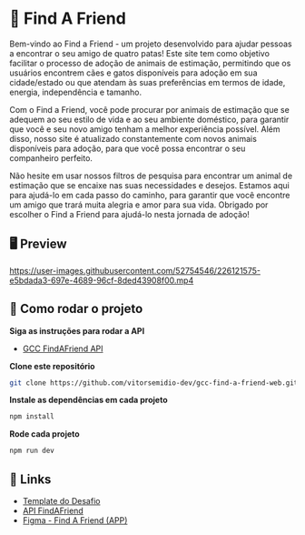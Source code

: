 # 🐾 Find A Friend

Bem-vindo ao Find a Friend - um projeto desenvolvido para ajudar pessoas a encontrar o seu amigo de quatro patas! Este site tem como objetivo facilitar o processo de adoção de animais de estimação, permitindo que os usuários encontrem cães e gatos disponíveis para adoção em sua cidade/estado ou que atendam às suas preferências em termos de idade, energia, independência e tamanho.

Com o Find a Friend, você pode procurar por animais de estimação que se adequem ao seu estilo de vida e ao seu ambiente doméstico, para garantir que você e seu novo amigo tenham a melhor experiência possível. Além disso, nosso site é atualizado constantemente com novos animais disponíveis para adoção, para que você possa encontrar o seu companheiro perfeito.

Não hesite em usar nossos filtros de pesquisa para encontrar um animal de estimação que se encaixe nas suas necessidades e desejos. Estamos aqui para ajudá-lo em cada passo do caminho, para garantir que você encontre um amigo que trará muita alegria e amor para sua vida. Obrigado por escolher o Find a Friend para ajudá-lo nesta jornada de adoção!

## 🖥️ Preview

https://user-images.githubusercontent.com/52754546/226121575-e5bdada3-697e-4689-96cf-8ded43908f00.mp4

## 🧭 Como rodar o projeto

**Siga as instruções para rodar a API**

- [GCC FindAFriend API](https://github.com/vitorsemidio-dev/gcc-find-a-friend-api)

**Clone este repositório**

```bash
git clone https://github.com/vitorsemidio-dev/gcc-find-a-friend-web.git
```

**Instale as dependências em cada projeto**

```bash
npm install
```

**Rode cada projeto**

```bash
npm run dev
```

## 🔗 Links

- [Template do Desafio](https://efficient-sloth-d85.notion.site/Template-do-desafio-e9159a16a4df41f8aaf85df7dfd37ebe)
- [API FindAFriend](https://efficient-sloth-d85.notion.site/API-FindAFriend-c9275383751f463b8a43137eed9087e8)
- [Figma - Find A Friend (APP)](https://www.figma.com/file/8oI8audtBW0lzFYVvC67AN/Find-A-Friend-(APP))
